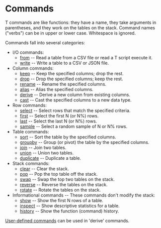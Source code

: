 # Commands

T commands are like functions: they have a name, they take arguments in parentheses, and they work on the tables on the stack.
Command names ("verbs") can be in upper or lower case.
Whitespace is ignored.

Commands fall into several categories:

- I/O commands:
    - [from](commands/from.md) -- Read a table from a CSV file or read a T script execute it.
    - [write](commands/write.md) -- Write a table to a CSV or JSON file.
- Column commands:
    - [keep](commands/keep.md) -- Keep the specified columns; drop the rest.
    - [drop](commands/drop.md) -- Drop the specified columns; keep the rest.
    - [rename](commands/rename.md) -- Rename the specified columns.
    - [alias](commands/alias.md) -- Alias the specified columns.
    - [derive](commands/derive.md) -- Derive a new column from existing columns.
    - [cast](commands/cast.md) -- Cast the specified columns to a new data type.
- Row commands:
    - [select](commands/select.md) -- Select rows that match the specified criteria.
    - [first](commands/first.md) -- Select the first N (or N%) rows.
    - [last](commands/last.md) -- Select the last N (or N%) rows.
    - [sample](commands/sample.md) -- Select a random sample of N or N% rows.
- Table commands:
    - [sort](commands/sort.md) -- Sort the table by the specified columns.
    - [groupby](commands/groupby.md) -- Group (or pivot) the table by the specified columns.
    - [join](commands/join.md) -- Join two tables.
    - [union](commands/union.md) -- Union two tables.
    - [duplicate](commands/duplicate.md) -- Duplicate a table.
- Stack commands:
    - [clear](commands/clear.md) -- Clear the stack.
    - [pop](commands/pop.md) -- Pop the top table off the stack.
    - [swap](commands/swap.md) -- Swap the top two tables on the stack.
    - [reverse](commands/reverse.md) -- Reverse the tables on the stack.
    - [rotate](commands/rotate.md) -- Rotate the tables on the stack.
- Informational commands -- These commands don't modify the stack:
    - [show](commands/show.md) -- Show the first N rows of a table.
    - [inspect](commands/inspect.md) -- Show descriptive statistics for a table.
    - [history](commands/history.md) -- Show the function (command) history.

[User-defined commands](udf.md) can be used in 'derive' commands.